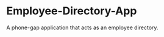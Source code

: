 Employee-Directory-App
======================

A phone-gap application that acts as an employee directory.
